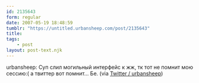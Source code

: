 ```yaml
---
id: 2135643
form: regular
date: 2007-05-19 18:48:59
tumblr: "https://untitled.urbansheep.com/post/2135643"
title:
tags:
    - post
layout: post-text.njk
---
```


<p>urbansheep: Суп слил могильный интерфейс к жж, тк тот не помнит мою сессию:( а твиттер вот помнит&hellip; Бе. (via <a href="http://twitter.com/urbansheep/statuses/70169272">Twitter / urbansheep</a>)</p>

